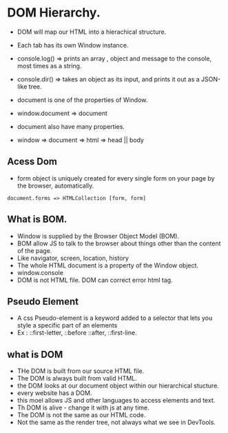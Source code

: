 # DOM Hierarchy.
- DOM will map our HTML into a hierachical structure.
- Each tab has its own Window instance.

- console.log() => prints an array , object and message to the console, most times as a string.
- console.dir() => takes an object as its input, and prints it out as a JSON-like tree.
- document is one of the properties of Window.
- window.document => document
- document also have many properties.
- window => document => html => head || body

## Acess Dom
- form object is uniquely created for every single form on your page by the browser, automatically.

```
document.forms => HTMLCollection [form, form]

```

## What is BOM.
- Window is supplied by the Browser Object Model (BOM).
- BOM allow JS to talk to the browser about things other than the content of the page.
- Like navigator, screen, location, history
- The whole HTML document is a property of the Window object.
- window.console
- DOM is not HTML file. DOM can correct error html tag.

## Pseudo Element
- A css Pseudo-element is a keyword added to a selector that lets you style a specific part of an elements
- Ex : ::first-letter, ::before ::after, ::first-line.


## what is DOM
- THe DOM is built from our source HTML file.
- The DOM is always built from valid HTML.
- the DOM looks at our document object within our hierarchical stucture.
- every website has a DOM.
- this moel allows JS and other languages to access elements and text.
- Th DOM is alive - change it with js at any time.
- The DOM is not the same as our HTML code.
- Not the same as the render tree, not always what we see in DevTools.

